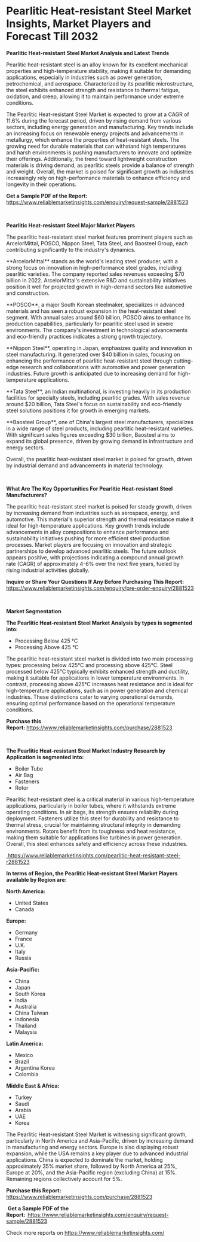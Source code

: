 <p><h1>Pearlitic Heat-resistant Steel Market Insights, Market Players and Forecast Till 2032</h1></p><p><strong>Pearlitic Heat-resistant Steel Market Analysis and Latest Trends</strong></p>
<p><p>Pearlitic heat-resistant steel is an alloy known for its excellent mechanical properties and high-temperature stability, making it suitable for demanding applications, especially in industries such as power generation, petrochemical, and aerospace. Characterized by its pearlitic microstructure, the steel exhibits enhanced strength and resistance to thermal fatigue, oxidation, and creep, allowing it to maintain performance under extreme conditions.</p><p>The Pearlitic Heat-resistant Steel Market is expected to grow at a CAGR of 11.6% during the forecast period, driven by rising demand from various sectors, including energy generation and manufacturing. Key trends include an increasing focus on renewable energy projects and advancements in metallurgy, which enhance the properties of heat-resistant steels. The growing need for durable materials that can withstand high temperatures and harsh environments is pushing manufacturers to innovate and optimize their offerings. Additionally, the trend toward lightweight construction materials is driving demand, as pearlitic steels provide a balance of strength and weight. Overall, the market is poised for significant growth as industries increasingly rely on high-performance materials to enhance efficiency and longevity in their operations.</p></p>
<p><strong>Get a Sample PDF of the Report:&nbsp;</strong> <a href="https://www.reliablemarketinsights.com/enquiry/request-sample/2881523?utm_campaign=2204&utm_medium=2&utm_source=Github&utm_content=ia&utm_term=12032025&utm_id=pearlitic-heat-resistant-steel">https://www.reliablemarketinsights.com/enquiry/request-sample/2881523</a></p>
<p>&nbsp;</p>
<p><strong>Pearlitic Heat-resistant Steel Major Market Players</strong></p>
<p><p>The pearlitic heat-resistant steel market features prominent players such as ArcelorMittal, POSCO, Nippon Steel, Tata Steel, and Baosteel Group, each contributing significantly to the industry's dynamics.</p><p>**ArcelorMittal** stands as the world's leading steel producer, with a strong focus on innovation in high-performance steel grades, including pearlitic varieties. The company reported sales revenues exceeding $70 billion in 2022. ArcelorMittal's extensive R&D and sustainability initiatives position it well for projected growth in high-demand sectors like automotive and construction.</p><p>**POSCO**, a major South Korean steelmaker, specializes in advanced materials and has seen a robust expansion in the heat-resistant steel segment. With annual sales around $60 billion, POSCO aims to enhance its production capabilities, particularly for pearlitic steel used in severe environments. The company's investment in technological advancements and eco-friendly practices indicates a strong growth trajectory.</p><p>**Nippon Steel**, operating in Japan, emphasizes quality and innovation in steel manufacturing. It generated over $40 billion in sales, focusing on enhancing the performance of pearlitic heat-resistant steel through cutting-edge research and collaborations with automotive and power generation industries. Future growth is anticipated due to increasing demand for high-temperature applications.</p><p>**Tata Steel**, an Indian multinational, is investing heavily in its production facilities for specialty steels, including pearlitic grades. With sales revenue around $20 billion, Tata Steel's focus on sustainability and eco-friendly steel solutions positions it for growth in emerging markets.</p><p>**Baosteel Group**, one of China's largest steel manufacturers, specializes in a wide range of steel products, including pearlitic heat-resistant varieties. With significant sales figures exceeding $30 billion, Baosteel aims to expand its global presence, driven by growing demand in infrastructure and energy sectors.</p><p>Overall, the pearlitic heat-resistant steel market is poised for growth, driven by industrial demand and advancements in material technology.</p></p>
<p>&nbsp;</p>
<p><strong>What Are The Key Opportunities For Pearlitic Heat-resistant Steel Manufacturers?</strong></p>
<p><p>The pearlitic heat-resistant steel market is poised for steady growth, driven by increasing demand from industries such as aerospace, energy, and automotive. This material's superior strength and thermal resistance make it ideal for high-temperature applications. Key growth trends include advancements in alloy compositions to enhance performance and sustainability initiatives pushing for more efficient steel production processes. Market players are focusing on innovation and strategic partnerships to develop advanced pearlitic steels. The future outlook appears positive, with projections indicating a compound annual growth rate (CAGR) of approximately 4-6% over the next five years, fueled by rising industrial activities globally.</p></p>
<p><strong>Inquire or Share Your Questions If Any Before Purchasing This Report:</strong> <a href="https://www.reliablemarketinsights.com/enquiry/pre-order-enquiry/2881523?utm_campaign=2204&utm_medium=2&utm_source=Github&utm_content=ia&utm_term=12032025&utm_id=pearlitic-heat-resistant-steel">https://www.reliablemarketinsights.com/enquiry/pre-order-enquiry/2881523</a></p>
<p>&nbsp;</p>
<p><strong>Market Segmentation</strong></p>
<p><strong>The Pearlitic Heat-resistant Steel Market Analysis by types is segmented into:</strong></p>
<p><ul><li>Processing Below 425 ℃</li><li>Processing Above 425 ℃</li></ul></p>
<p><p>The pearlitic heat-resistant steel market is divided into two main processing types: processing below 425°C and processing above 425°C. Steel processed below 425°C typically exhibits enhanced strength and ductility, making it suitable for applications in lower temperature environments. In contrast, processing above 425°C increases heat resistance and is ideal for high-temperature applications, such as in power generation and chemical industries. These distinctions cater to varying operational demands, ensuring optimal performance based on the operational temperature conditions.</p></p>
<p><strong>Purchase this Report:&nbsp;</strong><a href="https://www.reliablemarketinsights.com/purchase/2881523?utm_campaign=2204&utm_medium=2&utm_source=Github&utm_content=ia&utm_term=12032025&utm_id=pearlitic-heat-resistant-steel">https://www.reliablemarketinsights.com/purchase/2881523</a></p>
<p>&nbsp;</p>
<p><strong>The Pearlitic Heat-resistant Steel Market Industry Research by Application is segmented into:</strong></p>
<p><ul><li>Boiler Tube</li><li>Air Bag</li><li>Fasteners</li><li>Rotor</li></ul></p>
<p><p>Pearlitic heat-resistant steel is a critical material in various high-temperature applications, particularly in boiler tubes, where it withstands extreme operating conditions. In air bags, its strength ensures reliability during deployment. Fasteners utilize this steel for durability and resistance to thermal stress, crucial for maintaining structural integrity in demanding environments. Rotors benefit from its toughness and heat resistance, making them suitable for applications like turbines in power generation. Overall, this steel enhances safety and efficiency across these industries.</p></p>
<p><a href="https://www.reliablemarketinsights.com/pearlitic-heat-resistant-steel-r2881523?utm_campaign=2204&utm_medium=2&utm_source=Github&utm_content=ia&utm_term=12032025&utm_id=pearlitic-heat-resistant-steel">&nbsp;https://www.reliablemarketinsights.com/pearlitic-heat-resistant-steel-r2881523</a></p>
<p><strong>In terms of Region, the Pearlitic Heat-resistant Steel Market Players available by Region are:</strong></p>
<p>
    <p> <strong> North America: </strong>
        <ul>
            <li>United States</li>
            <li>Canada</li>
        </ul>
        </p> 
    <p> <strong> Europe: </strong>
        <ul>
            <li>Germany</li>
            <li>France</li>
            <li>U.K.</li>
            <li>Italy</li>
            <li>Russia</li>
        </ul>
        </p> 
    <p> <strong> Asia-Pacific: </strong>
        <ul>
            <li>China</li>
            <li>Japan</li>
            <li>South Korea</li>
            <li>India</li>
            <li>Australia</li>
            <li>China Taiwan</li>
            <li>Indonesia</li>
            <li>Thailand</li>
            <li>Malaysia</li>
        </ul>
        </p> 
    <p> <strong> Latin America: </strong>
        <ul>
            <li>Mexico</li>
            <li>Brazil</li>
            <li>Argentina Korea</li>
            <li>Colombia</li>
        </ul>
        </p> 
    <p> <strong> Middle East & Africa: </strong>
        <ul>
            <li>Turkey</li>
            <li>Saudi</li>
            <li>Arabia</li>
            <li>UAE</li>
            <li>Korea</li>
        </ul>
    </p>
    </p>
<p><p>The Pearlitic Heat-resistant Steel Market is witnessing significant growth, particularly in North America and Asia-Pacific, driven by increasing demand in manufacturing and energy sectors. Europe is also displaying robust expansion, while the USA remains a key player due to advanced industrial applications. China is expected to dominate the market, holding approximately 35% market share, followed by North America at 25%, Europe at 20%, and the Asia-Pacific region (excluding China) at 15%. Remaining regions collectively account for 5%.</p></p>
<p><strong>Purchase this Report: </strong><a href="https://www.reliablemarketinsights.com/purchase/2881523?utm_campaign=2204&utm_medium=2&utm_source=Github&utm_content=ia&utm_term=12032025&utm_id=pearlitic-heat-resistant-steel">https://www.reliablemarketinsights.com/purchase/2881523</a></p>
<p>&nbsp;<strong>Get a Sample PDF of the Report:&nbsp;&nbsp;</strong><a href="https://www.reliablemarketinsights.com/enquiry/request-sample/2881523?utm_campaign=2204&utm_medium=2&utm_source=Github&utm_content=ia&utm_term=12032025&utm_id=pearlitic-heat-resistant-steel">https://www.reliablemarketinsights.com/enquiry/request-sample/2881523</a></p>
<p><strong></strong></p>
<p>Check more reports on <a href="https://www.reliablemarketinsights.com/?utm_campaign=2204&utm_medium=2&utm_source=Github&utm_content=ia&utm_term=12032025&utm_id=pearlitic-heat-resistant-steel">https://www.reliablemarketinsights.com/</a></p>